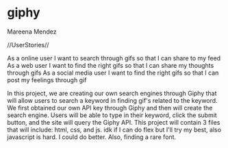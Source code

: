 # giphy
Mareena Mendez


//UserStories//

As a online user I want to search through gifs so that I can share to my feed
As a web user I want to find the right gifs so that I can share my thoughts through gifs
As a social media user I want to find the right gifs so that I can post my feelings through gif



In this project, we are creating our own search engines through Giphy that will allow users to search a keyword in finding gif's related to the keyword. We first obtained our own API key through Giphy and then will create the search engine. Users will be able to type in their keyword, click the submit button, and the site will query the Giphy API.
This project will contain 3 files that will include: html, css, and js. 
idk if I can do flex but I'll try my best, also javascript is hard. I could do better. Also, finding a rare font. 
